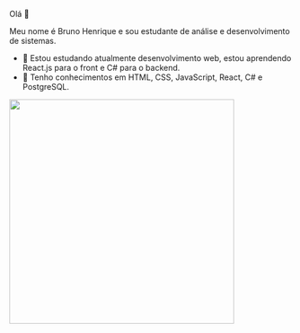  Olá 👋

 Meu nome é Bruno Henrique e sou estudante de análise e desenvolvimento de sistemas. 


- 🌱 Estou estudando atualmente desenvolvimento web, estou aprendendo React.js para o front e C# para o backend.
- 📘 Tenho conhecimentos em HTML, CSS, JavaScript, React, C# e PostgreSQL.


<a href="https://wakatime.com"><img src="https://wakatime.com/share/@bb83ec5b-9d66-4eac-91a7-6ee4094f3257/868ea0d9-63ef-4645-a6d9-438c4dcef401.png" width="400"/></a>

<!---
brunokilo/brunokilo is a ✨ special ✨ repository because its `README.md` (this file) appears on your GitHub profile.
You can click the Preview link to take a look at your changes.
--->
